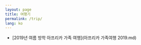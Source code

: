 ```yaml
---
layout: page
title: 여행기
permalink: /trip/
lang: ko
---
```


* [2019년 여름 방학 아프리카 가족 여행](아프리카 가족여행 2019.md)
